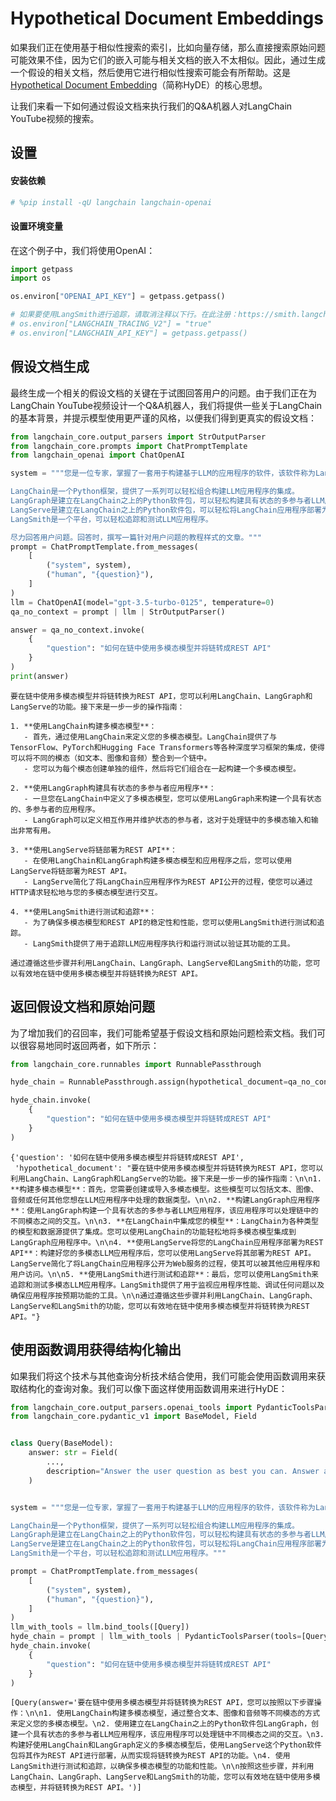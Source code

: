# Hypothetical Document Embeddings

如果我们正在使用基于相似性搜索的索引，比如向量存储，那么直接搜索原始问题可能效果不佳，因为它们的嵌入可能与相关文档的嵌入不太相似。因此，通过生成一个假设的相关文档，然后使用它进行相似性搜索可能会有所帮助。这是[Hypothetical Document Embedding](https://arxiv.org/pdf/2212.10496.pdf)（简称HyDE）的核心思想。

让我们来看一下如何通过假设文档来执行我们的Q&A机器人对LangChain YouTube视频的搜索。

## 设置
#### 安装依赖


```python
# %pip install -qU langchain langchain-openai
```

#### 设置环境变量

在这个例子中，我们将使用OpenAI：


```python
import getpass
import os

os.environ["OPENAI_API_KEY"] = getpass.getpass()

# 如果要使用LangSmith进行追踪，请取消注释以下行。在此注册：https://smith.langchain.com。
# os.environ["LANGCHAIN_TRACING_V2"] = "true"
# os.environ["LANGCHAIN_API_KEY"] = getpass.getpass()
```

## 假设文档生成

最终生成一个相关的假设文档的关键在于试图回答用户的问题。由于我们正在为LangChain YouTube视频设计一个Q&A机器人，我们将提供一些关于LangChain的基本背景，并提示模型使用更严谨的风格，以便我们得到更真实的假设文档：


```python
from langchain_core.output_parsers import StrOutputParser
from langchain_core.prompts import ChatPromptTemplate
from langchain_openai import ChatOpenAI

system = """您是一位专家，掌握了一套用于构建基于LLM的应用程序的软件，该软件称为LangChain、LangGraph、LangServe和LangSmith。

LangChain是一个Python框架，提供了一系列可以轻松组合构建LLM应用程序的集成。
LangGraph是建立在LangChain之上的Python软件包，可以轻松构建具有状态的多参与者LLM应用程序。
LangServe是建立在LangChain之上的Python软件包，可以轻松将LangChain应用程序部署为REST API。
LangSmith是一个平台，可以轻松追踪和测试LLM应用程序。

尽力回答用户问题。回答时，撰写一篇针对用户问题的教程样式的文章。"""
prompt = ChatPromptTemplate.from_messages(
    [
        ("system", system),
        ("human", "{question}"),
    ]
)
llm = ChatOpenAI(model="gpt-3.5-turbo-0125", temperature=0)
qa_no_context = prompt | llm | StrOutputParser()
```


```python
answer = qa_no_context.invoke(
    {
        "question": "如何在链中使用多模态模型并将链转成REST API"
    }
)
print(answer)
```

    要在链中使用多模态模型并将链转换为REST API，您可以利用LangChain、LangGraph和LangServe的功能。接下来是一步一步的操作指南：
    
    1. **使用LangChain构建多模态模型**：
       - 首先，通过使用LangChain来定义您的多模态模型。LangChain提供了与TensorFlow、PyTorch和Hugging Face Transformers等各种深度学习框架的集成，使得可以将不同的模态（如文本、图像和音频）整合到一个链中。
       - 您可以为每个模态创建单独的组件，然后将它们组合在一起构建一个多模态模型。
    
    2. **使用LangGraph构建具有状态的多参与者应用程序**：
       - 一旦您在LangChain中定义了多模态模型，您可以使用LangGraph来构建一个具有状态的、多参与者的应用程序。
       - LangGraph可以定义相互作用并维护状态的参与者，这对于处理链中的多模态输入和输出非常有用。
    
    3. **使用LangServe将链部署为REST API**：
       - 在使用LangChain和LangGraph构建多模态模型和应用程序之后，您可以使用LangServe将链部署为REST API。
       - LangServe简化了将LangChain应用程序作为REST API公开的过程，使您可以通过HTTP请求轻松地与您的多模态模型进行交互。
    
    4. **使用LangSmith进行测试和追踪**：
       - 为了确保多模态模型和REST API的稳定性和性能，您可以使用LangSmith进行测试和追踪。
       - LangSmith提供了用于追踪LLM应用程序执行和运行测试以验证其功能的工具。
    
    通过遵循这些步骤并利用LangChain、LangGraph、LangServe和LangSmith的功能，您可以有效地在链中使用多模态模型并将链转换为REST API。
    

## 返回假设文档和原始问题

为了增加我们的召回率，我们可能希望基于假设文档和原始问题检索文档。我们可以很容易地同时返回两者，如下所示：


```python
from langchain_core.runnables import RunnablePassthrough

hyde_chain = RunnablePassthrough.assign(hypothetical_document=qa_no_context)

hyde_chain.invoke(
    {
        "question": "如何在链中使用多模态模型并将链转成REST API"
    }
)
```




    {'question': '如何在链中使用多模态模型并将链转成REST API',
     'hypothetical_document': "要在链中使用多模态模型并将链转换为REST API，您可以利用LangChain、LangGraph和LangServe的功能。接下来是一步一步的操作指南：\n\n1. **构建多模态模型**：首先，您需要创建或导入多模态模型。这些模型可以包括文本、图像、音频或任何其他您想在LLM应用程序中处理的数据类型。\n\n2. **构建LangGraph应用程序**：使用LangGraph构建一个具有状态的多参与者LLM应用程序，该应用程序可以处理链中的不同模态之间的交互。\n\n3. **在LangChain中集成您的模型**：LangChain为各种类型的模型和数据源提供了集成。您可以使用LangChain的功能轻松地将多模态模型集成到LangGraph应用程序中。\n\n4. **使用LangServe将您的LangChain应用程序部署为REST API**：构建好您的多模态LLM应用程序后，您可以使用LangServe将其部署为REST API。LangServe简化了将LangChain应用程序公开为Web服务的过程，使其可以被其他应用程序和用户访问。\n\n5. **使用LangSmith进行测试和追踪**：最后，您可以使用LangSmith来追踪和测试多模态LLM应用程序。LangSmith提供了用于监视应用程序性能、调试任何问题以及确保应用程序按预期功能的工具。\n\n通过遵循这些步骤并利用LangChain、LangGraph、LangServe和LangSmith的功能，您可以有效地在链中使用多模态模型并将链转换为REST API。"}



## 使用函数调用获得结构化输出

如果我们将这个技术与其他查询分析技术结合使用，我们可能会使用函数调用来获取结构化的查询对象。我们可以像下面这样使用函数调用来进行HyDE：


```python
from langchain_core.output_parsers.openai_tools import PydanticToolsParser
from langchain_core.pydantic_v1 import BaseModel, Field


class Query(BaseModel):
    answer: str = Field(
        ...,
        description="Answer the user question as best you can. Answer as though you were writing a tutorial that addressed the user question.",
    )


system = """您是一位专家，掌握了一套用于构建基于LLM的应用程序的软件，该软件称为LangChain、LangGraph、LangServe和LangSmith。

LangChain是一个Python框架，提供了一系列可以轻松组合构建LLM应用程序的集成。
LangGraph是建立在LangChain之上的Python软件包，可以轻松构建具有状态的多参与者LLM应用程序。
LangServe是建立在LangChain之上的Python软件包，可以轻松将LangChain应用程序部署为REST API。
LangSmith是一个平台，可以轻松追踪和测试LLM应用程序。"""

prompt = ChatPromptTemplate.from_messages(
    [
        ("system", system),
        ("human", "{question}"),
    ]
)
llm_with_tools = llm.bind_tools([Query])
hyde_chain = prompt | llm_with_tools | PydanticToolsParser(tools=[Query])
hyde_chain.invoke(
    {
        "question": "如何在链中使用多模态模型并将链转成REST API"
    }
)
```




    [Query(answer='要在链中使用多模态模型并将链转换为REST API，您可以按照以下步骤操作：\n\n1. 使用LangChain构建多模态模型，通过整合文本、图像和音频等不同模态的方式来定义您的多模态模型。\n2. 使用建立在LangChain之上的Python软件包LangGraph，创建一个具有状态的多参与者LLM应用程序，该应用程序可以处理链中不同模态之间的交互。\n3. 构建好使用LangChain和LangGraph定义的多模态模型后，使用LangServe这个Python软件包将其作为REST API进行部署，从而实现将链转换为REST API的功能。\n4. 使用LangSmith进行测试和追踪，以确保多模态模型的功能和性能。\n\n按照这些步骤，并利用LangChain、LangGraph、LangServe和LangSmith的功能，您可以有效地在链中使用多模态模型，并将链转换为REST API。')]






